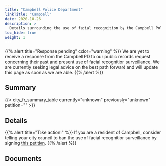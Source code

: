 ```yaml
---
title: "Campbell Police Department"
linkTitle: "Campbell"
date: 2020-10-26
description: >
  Details surrounding the use of facial recognition by the Campbell Police Department.
toc_hide: true
weight: 1
---
```


{{% alert title="Response pending" color="warning" %}}
We are yet to receive a response from the Campbell PD to our public records request concerning their past and present use of facial recognition surveillance. We are currently seeking legal advice on the best path forward and will update this page as soon as we are able.
{{% /alert %}}

## Summary
{{< city_fr_summary_table currently="unknown" previously="unknown" petition="" >}}

## Details

{{% alert title="Take action!" %}}
If you are a resident of Campbell, consider telling your city council to ban the use of facial recognition surveillance by signing [this petition](https://act.eff.org/action/about-face/san-jose-ca).
{{% /alert %}}

## Documents
